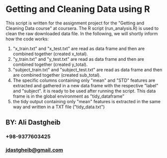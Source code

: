 # Getting and Cleaning Data using R 
This script is written for the assignment project for the "Getting and Cleaning Data course" at coursera. The R script (run_analysis.R) is used to clean the raw downloaded data file. In the following, we will shortly inform how the code works:

1. "x_train.txt" and "x_test.txt" are read as data frame and then are combined together (created x_total).
2. "y_train.txt" and "y_test.txt" are read as data frame and then are combined together (created y_total).
3. "subject_train.txt" and "subject_test.txt" are read as data frame and then are combined together (created sub_total).
4. The specific columns containing only "mean" and "STD" features are extracted and gathered in a new 
   data frame with the respective "label" and "subject". it is ready to be used after running the script.
   This data frame is in the global environment as "tidy_dataframe"
5. the tidy output containing only "mean" features is extracted in the same way and written in a TXT file ("tidy_data.txt")



## BY: Ali Dastgheib
### +98-9377603425
### jdastgheib@gmail.com
 
